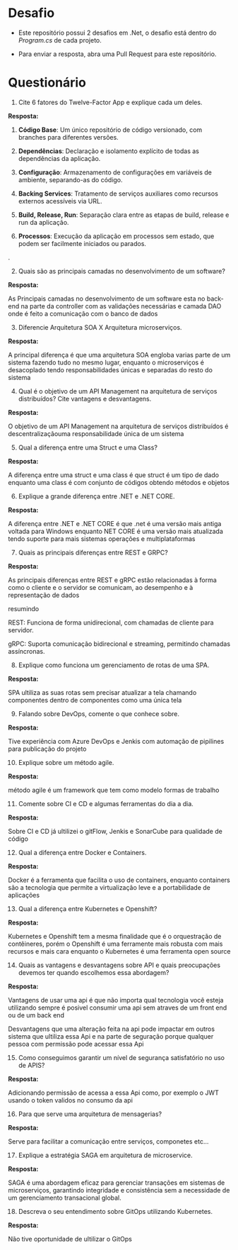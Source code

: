 # Desafio


- Este repositório possui 2 desafios em .Net, o desafio está dentro do _Program.cs_ de cada projeto.

- Para enviar a resposta, abra uma Pull Request para este repositório.



# Questionário



1. Cite 6 fatores do Twelve-Factor App e explique cada um deles.



**Resposta:**



1. **Código Base**: Um único repositório de código versionado, com branches para diferentes versões.

2. **Dependências**: Declaração e isolamento explícito de todas as dependências da aplicação.

3. **Configuração**: Armazenamento de configurações em variáveis de ambiente, separando-as do código.

4. **Backing Services**: Tratamento de serviços auxiliares como recursos externos acessíveis via URL.

5. **Build, Release, Run**: Separação clara entre as etapas de build, release e run da aplicação.

6. **Processos**: Execução da aplicação em processos sem estado, que podem ser facilmente iniciados ou parados.


.



2. Quais são as principais camadas no desenvolvimento de um software?



**Resposta:**



As Principais camadas no desenvolvimento de um software esta no back-end na parte da controller com as validações necessárias e camada DAO onde é feito a comunicação com o banco de dados 





3. Diferencie Arquitetura SOA X Arquitetura microserviços.



**Resposta:**

A principal diferença é que uma arquitetura SOA engloba varias parte de um sistema fazendo tudo no mesmo lugar, enquanto o microserviços é desacoplado tendo responsabilidades únicas e separadas do resto do sistema





4. Qual é o objetivo de um API Management na arquitetura de serviços distribuídos? Cite vantagens e desvantagens.



**Resposta:**



O objetivo de um API Management na arquitetura de serviços distribuídos é descentralizaçãouma responsabilidade única de um sistema





5. Qual a diferença entre uma Struct e uma Class?





**Resposta:**



A diferença entre uma struct e uma class é que struct  é um tipo de dado enquanto uma class é com conjunto de códigos obtendo métodos e objetos







6. Explique a grande diferença entre .NET e .NET CORE.



**Resposta:**



A diferença entre .NET e .NET CORE é que .net é uma versão mais antiga voltada para Windows enquanto NET CORE é uma versão mais atualizada tendo suporte para mais sistemas operações e multiplataformas



7. Quais as principais diferenças entre REST e GRPC?



**Resposta:**

As principais diferenças entre REST e gRPC estão relacionadas à forma como o cliente e o servidor se comunicam, ao desempenho e à representação de dados

resumindo 

REST: Funciona de forma unidirecional, com chamadas de cliente para servidor.

gRPC: Suporta comunicação bidirecional e streaming, permitindo chamadas assíncronas.





8. Explique como funciona um gerenciamento de rotas de uma SPA.



**Resposta:**

SPA ultiliza as suas rotas sem precisar atualizar a tela chamando componentes dentro de componentes como uma única tela



9. Falando sobre DevOps, comente o que conhece sobre.



**Resposta:**

Tive experiência com Azure DevOps e Jenkis com automação de pipilines para publicação do projeto





10. Explique sobre um método agile.



**Resposta:**



método agile é um framework que tem como modelo formas de trabalho 





11. Comente sobre CI e CD e algumas ferramentas do dia a dia.



**Resposta:**

Sobre CI e CD já ultilizei o gitFlow, Jenkis e SonarCube para qualidade de código





12. Qual a diferença entre Docker e Containers.



**Resposta:**



Docker é a ferramenta que facilita o uso de containers, enquanto containers são a tecnologia que permite a virtualização leve e a portabilidade de aplicações





13. Qual a diferença entre Kubernetes e Openshift?



**Resposta:**



Kubernetes e Openshift tem a mesma finalidade que é o orquestração de contêineres, porém o Openshift é uma ferramente mais robusta com mais recursos e mais cara enquanto o Kubernetes é uma ferramenta open source





14. Quais as vantagens e desvantagens sobre API e quais preocupações devemos ter quando escolhemos essa abordagem?



**Resposta:**



Vantagens de usar uma api é que não importa qual tecnologia você esteja utilizando sempre é posivel consumir uma api sem atraves de um front end ou de um back end

Desvantagens que uma alteração feita na api pode impactar em outros sistema que ultiliza essa Api e na parte de seguração porque qualquer pessoa com permissão pode acessar essa Api





15. Como conseguimos garantir um nível de segurança satisfatório no uso de APIS?





**Resposta:**

Adicionando permissão de acessa a essa Api como, por exemplo o JWT usando o token validos no consumo da api



16. Para que serve uma arquitetura de mensagerias?



**Resposta:**



Serve para facilitar a comunicação entre serviços, componetes etc... 





17. Explique a estratégia SAGA em arquitetura de microservice.



**Resposta:**



SAGA é uma abordagem eficaz para gerenciar transações em sistemas de microserviços, garantindo integridade e consistência sem a necessidade de um gerenciamento transacional global.





18. Descreva o seu entendimento sobre GitOps utilizando Kubernetes.





**Resposta:**



Não tive oportunidade de ultilizar o GitOps
